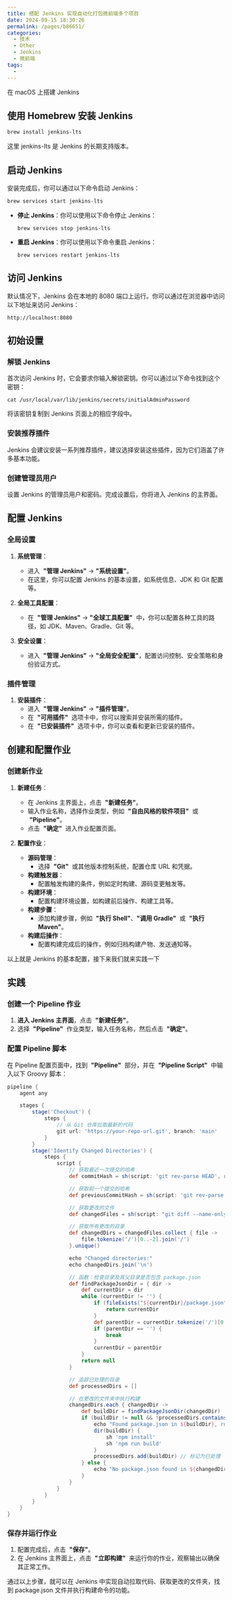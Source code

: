 ```yaml
---
title: 搭配 Jenkins 实现自动化打包微前端多个项目
date: 2024-09-15 18:30:26
permalink: /pages/b86651/
categories:
  - 技术
  - Other
  - Jenkins
  - 微前端
tags:
  -
---
```


在 macOS 上搭建 Jenkins

## **使用 Homebrew 安装 Jenkins**

```bash
brew install jenkins-lts
```

这里 jenkins-lts 是 Jenkins 的长期支持版本。

## **启动 Jenkins**

安装完成后，你可以通过以下命令启动 Jenkins：

```bash
brew services start jenkins-lts
```

- **停止 Jenkins**：你可以使用以下命令停止 Jenkins：

  `brew services stop jenkins-lts`

- **重启 Jenkins**：你可以使用以下命令重启 Jenkins：

  `brew services restart jenkins-lts`

## **访问 Jenkins**

默认情况下，Jenkins 会在本地的 8080 端口上运行。你可以通过在浏览器中访问以下地址来访问 Jenkins：

`http://localhost:8080`

## **初始设置**

### **解锁 Jenkins**

首次访问 Jenkins 时，它会要求你输入解锁密钥。你可以通过以下命令找到这个密钥：

`cat /usr/local/var/lib/jenkins/secrets/initialAdminPassword`

将该密钥复制到 Jenkins 页面上的相应字段中。

### **安装推荐插件**

Jenkins 会建议安装一系列推荐插件，建议选择安装这些插件，因为它们涵盖了许多基本功能。

### **创建管理员用户**

设置 Jenkins 的管理员用户和密码。完成设置后，你将进入 Jenkins 的主界面。

## **配置 Jenkins**

### **全局设置**

1.  **系统管理**：

    - 进入  **"管理 Jenkins"** -> **"系统设置"**。
    - 在这里，你可以配置 Jenkins 的基本设置，如系统信息、JDK 和 Git 配置等。

2.  **全局工具配置**：

    - 在  **"管理 Jenkins"** -> **"全球工具配置"**  中，你可以配置各种工具的路径，如 JDK、Maven、Gradle、Git 等。

3.  **安全设置**：

    - 进入  **"管理 Jenkins"** -> **"全局安全配置"**，配置访问控制、安全策略和身份验证方式。

### **插件管理**

1.  **安装插件**：
    - 进入  **"管理 Jenkins"** -> **"插件管理"**。
    - 在  **"可用插件"**  选项卡中，你可以搜索并安装所需的插件。
    - 在  **"已安装插件"**  选项卡中，你可以查看和更新已安装的插件。

## **创建和配置作业**

### **创建新作业**

1.  **新建任务**：

    - 在 Jenkins 主界面上，点击  **"新建任务"**。
    - 输入作业名称，选择作业类型，例如  **"自由风格的软件项目"**  或  **"Pipeline"**。
    - 点击  **"确定"**  进入作业配置页面。

2.  **配置作业**：

    - **源码管理**：
      - 选择  **"Git"**  或其他版本控制系统，配置仓库 URL 和凭据。
    - **构建触发器**：
      - 配置触发构建的条件，例如定时构建、源码变更触发等。
    - **构建环境**：
      - 配置构建环境设置，如构建前后操作、构建工具等。
    - **构建步骤**：
      - 添加构建步骤，例如  **"执行 Shell"**、**"调用 Gradle"**  或  **"执行 Maven"**。
    - **构建后操作**：
      - 配置构建完成后的操作，例如归档构建产物、发送通知等。

以上就是 Jenkins 的基本配置，接下来我们就来实践一下

## **实践**

### **创建一个 Pipeline 作业**

1.  **进入 Jenkins 主界面**，点击  **"新建任务"**。
2.  选择  **"Pipeline"**  作业类型，输入任务名称，然后点击  **"确定"**。

### **配置 Pipeline 脚本**

在 Pipeline 配置页面中，找到  **"Pipeline"**  部分，并在  **"Pipeline Script"**  中输入以下 Groovy 脚本：

```groovy
pipeline {
    agent any

    stages {
        stage('Checkout') {
            steps {
                // 从 Git 仓库拉取最新的代码
                git url: 'https://your-repo-url.git', branch: 'main'
            }
        }
        stage('Identify Changed Directories') {
            steps {
                script {
                    // 获取最近一次提交的哈希
                    def commitHash = sh(script: 'git rev-parse HEAD', returnStdout: true).trim()

                    // 获取前一个提交的哈希
                    def previousCommitHash = sh(script: 'git rev-parse HEAD~1', returnStdout: true).trim()

                    // 获取更改的文件
                    def changedFiles = sh(script: "git diff --name-only ${previousCommitHash} ${commitHash}", returnStdout: true).trim().split('\n')

                    // 获取所有更改的目录
                    def changedDirs = changedFiles.collect { file ->
                        file.tokenize('/')[0..-2].join('/')
                    }.unique()

                    echo "Changed directories:"
                    echo changedDirs.join('\n')

                    // 函数：检查目录及其父目录是否包含 package.json
                    def findPackageJsonDir = { dir ->
                        def currentDir = dir
                        while (currentDir != '') {
                            if (fileExists("${currentDir}/package.json")) {
                                return currentDir
                            }
                            def parentDir = currentDir.tokenize('/')[0..-2].join('/')
                            if (parentDir == '') {
                                break
                            }
                            currentDir = parentDir
                        }
                        return null
                    }

                    // 追踪已处理的目录
                    def processedDirs = []

                    // 在更改的文件夹中执行构建
                    changedDirs.each { changedDir ->
                        def buildDir = findPackageJsonDir(changedDir)
                        if (buildDir != null && !processedDirs.contains(buildDir)) {
                            echo "Found package.json in ${buildDir}, running npm install and build"
                            dir(buildDir) {
                                sh 'npm install'
                                sh 'npm run build'
                            }
                            processedDirs.add(buildDir) // 标记为已处理
                        } else {
                            echo "No package.json found in ${changedDir} or it has already been processed"
                        }
                    }
                }
            }
        }
    }
}
```

### **保存并运行作业**

1.  配置完成后，点击  **"保存"**。
2.  在 Jenkins 主界面上，点击  **"立即构建"**  来运行你的作业，观察输出以确保其正常工作。

通过以上步骤，就可以在 Jenkins 中实现自动拉取代码、获取更改的文件夹，找到 package.json 文件并执行构建命令的功能。
